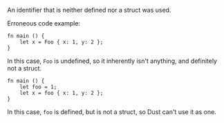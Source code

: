 An identifier that is neither defined nor a struct was used.

Erroneous code example:

```compile_fail,E0422
fn main () {
    let x = Foo { x: 1, y: 2 };
}
```

In this case, `Foo` is undefined, so it inherently isn't anything, and
definitely not a struct.

```compile_fail
fn main () {
    let foo = 1;
    let x = foo { x: 1, y: 2 };
}
```

In this case, `foo` is defined, but is not a struct, so Dust can't use it as
one.
